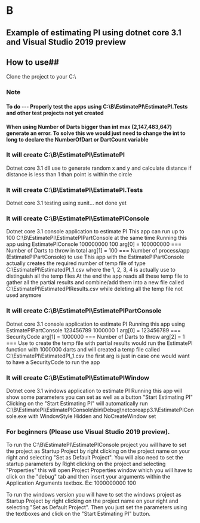 # B 

## Example of estimating PI using dotnet core 3.1 and Visual Studio 2019 preview

## How to use##

Clone the project to your C:\

### Note
#### To do --- Properly test the apps using C:\B\EstimatePI\EstimatePI.Tests and other test projects not yet created
#### When using Number of Darts bigger than int max (2,147,483,647) generate an error. To solve this we would just need to change the int to long to declare the NumberOfDart or DartCount variable

### It will create C:\B\EstimatePI\EstimatePI
   Dotnet core 3.1 dll use to generate random x and y and calculate distance
   if distance is less than 1 than point is within the circle
   
### It will create C:\B\EstimatePI\EstimatePI.Tests
   Dotnet core 3.1 testing using xunit... not done yet
   
### It will create C:\B\EstimatePI\EstimatePIConsole
   Dotnet core 3.1 console application to estimate PI
   This app can run up to 100 C:\B\EstimatePI\EstimatePIPartConsole at the same time
   Running this app using
     EstimatePIConsole 100000000 100
     arg[0] = 100000000 === Number of Darts to throw in total
     arg[1] = 100 === Number of process/app (EstimatePIPartConsole) to use
     This app with the EstimatePIPartConsole actually creates the required number of temp file of type C:\EstimatePI\EstimatedPI_1.csv
     where the 1, 2, 3, 4 is actually use to distinguish all the temp files
     At the end the app reads all these temp file to gather all the partial results and combine/add them 
     into a new file called C:\EstimatePI\EstimatedPIResults.csv while deleting all the temp file not used anymore
   
### It will create C:\B\EstimatePI\EstimatePIPartConsole
   Dotnet core 3.1 console application to estimate PI
   Running this app using 
      EstimatePIPartConsole 123456789 1000000 1
      arg[0] = 123456789 === SecurityCode
      arg[1] = 1000000 === Number of Darts to throw
      arg[2] = 1 === Use to create the temp file with partial results
      would run the EstimatePI function with 1000000 darts and will created a temp file called C:\EstimatePI\EstimatedPI_1.csv
      the first arg is just in case one would want to have a SecurityCode to run the app
      
### It will create C:\B\EstimatePI\EstimatePIWindow
   Dotnet core 3.1 windows application to estimate PI
   Running this app will show some parameters you can set as well as a button "Start Estimating PI"
   Clicking on the "Start Estimating PI" will automatically run C:\B\EstimatePI\EstimatePIConsole\bin\Debug\netcoreapp3.1\EstimatePIConsole.exe with WindowStyle Hidden and NoCreateWindow set
   
   
### For beginners (Please use Visual Studio 2019 preview).
   To run the C:\B\EstimatePI\EstimatePIConsole project you will have to set the project as Startup Project by right clicking on the project name on your right and selecting "Set as Default Project". You will also need to set the startup parameters by Right clicking on the project and selecting "Properties" this will open Project Properties window which you will have to click on the "debug" tab and then insert your arguments within the Application Arguments textbox. Ex:  1000000000 100
   
   To run the windows version you will have to set the windows project as Startup Project by right clicking on the project name on your right and selecting "Set as Default Project". Then you just set the parameters using the textboxes and click on the "Start Estimating PI" button.
   
